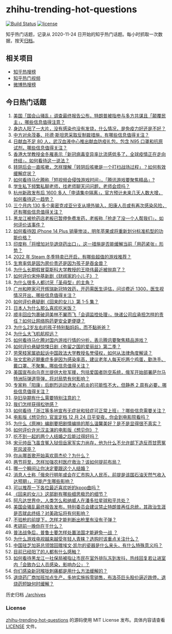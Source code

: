 # zhihu-trending-hot-questions

[![Build Status](https://github.com/justjavac/zhihu-trending-hot-questions/workflows/ci/badge.svg?branch=master)](https://github.com/justjavac/zhihu-trending-hot-questions/actions)
[![license](https://img.shields.io/github/license/justjavac/zhihu-trending-hot-questions)](https://github.com/justjavac/zhihu-trending-hot-questions/blob/master/LICENSE)

知乎热门话题，记录从 2020-11-24
日开始的知乎热门话题。每小时抓取一次数据，按天[归档](./archives)。

## 相关项目

- [知乎热搜榜](https://github.com/justjavac/zhihu-trending-top-search)
- [知乎热门视频](https://github.com/justjavac/zhihu-trending-hot-video)
- [微博热搜榜](https://github.com/justjavac/weibo-trending-hot-search)

## 今日热门话题

<!-- BEGIN -->
<!-- 最后更新时间 Sat Dec 24 2022 03:15:28 GMT+0800 (China Standard Time) -->

1. [美国「国会山骚乱」调查最终报告公布，特朗普被指参与多方共谋且「颠覆民主」，哪些信息值得注意？](https://www.zhihu.com/question/574043333)
1. [身边人阳了一大片，没有感染也没有发烧，什么情况，是免疫力好还是不好？](https://www.zhihu.com/question/572857647)
1. [中方对余茂春、托德·斯坦恩采取反制裁措施，有哪些信息值得关注？](https://www.zhihu.com/question/574002682)
1. [日献血不足 80 人，武汉血液中心推出献血防疫礼包，包含 N95 口罩和抗原试剂，哪些信息值得关注？](https://www.zhihu.com/question/573975967)
1. [香港大学教授金冬雁表示「新冠病毒变异率比流感低多了，全球疫情正在走向终结」，如何看待这一说法？](https://www.zhihu.com/question/574101977)
1. [转阴后会一直咳嗽，怎样理解「转阴后咳嗽是一个打扫战场过程」？如何有效缓解症状？](https://www.zhihu.com/question/573780621)
1. [如何看待马化腾称「短视频会侵蚀游戏时间」，「腾讯游戏要聚焦精品」?](https://www.zhihu.com/question/573846903)
1. [学生私下频繁私聊老师，找老师聊天问问题，老师会烦吗？](https://www.zhihu.com/question/573010821)
1. [杭州新政发布后 1600 多人「申请集中隔离」，官方预计未来几天人数大增，如何看待这一趋势？](https://www.zhihu.com/question/573969686)
1. [三个月内 130 多个奥密克戎亚分支从境外输入，阳康人员或有再次感染风险，还有哪些信息值得关注？](https://www.zhihu.com/question/573606249)
1. [黑龙江被抢药店老板已暂停免费发药，老板称「抢走了没一个人帮我们」，如何评价该事件？](https://www.zhihu.com/question/573980257)
1. [如何看待因 iPhone 14 Plus 销量惨淡，明年苹果或将重新划分标准机型的功能价格？](https://www.zhihu.com/question/573241270)
1. [印度称「将增加对华退烧药出口」，这一措施是否能缓解当前「用药紧张」形势？](https://www.zhihu.com/question/573978388)
1. [2022 年 Steam 冬季特卖已开启，有哪些超值的游戏推荐？](https://www.zhihu.com/question/573932947)
1. [生育率低是因为房价贵还是因为孩子是吞金兽？](https://www.zhihu.com/question/572135863)
1. [为什么长期假冒莫斯科大学教授的王晓伟最近被抛弃了？](https://www.zhihu.com/question/572991331)
1. [如何评价宋仲基新剧《财阀家的小儿子》？](https://www.zhihu.com/question/567804223)
1. [为什么很多人都讨厌「圣母型」的主角？](https://www.zhihu.com/question/312020466)
1. [广州和睦家可开辉瑞新冠特效药，开药需医生评估，问诊费近 1300，医生视情况开出，哪些信息值得关注？](https://www.zhihu.com/question/574113881)
1. [如何评价悬疑剧《回来的女儿》第 1-5 集？](https://www.zhihu.com/question/574120431)
1. [日本人为什么那么喜欢吃米饭？](https://www.zhihu.com/question/320293062)
1. [顺丰回应包裹破洞美林不翼而飞「会调监控处理」，快递公司应承担怎样的责任？如何让网络购药更安全更便捷？](https://www.zhihu.com/question/574110766)
1. [为什么2岁左右的孩子特别黏妈妈，而不黏爸爸？](https://www.zhihu.com/question/572525450)
1. [为什么大飞机航程远？](https://www.zhihu.com/question/573354281)
1. [如何看待马化腾对国内游戏行情的分析，表示腾讯要聚焦精品游戏？](https://www.zhihu.com/question/573848056)
1. [如何评价悬疑惊悚日剧《弥留之国的爱丽丝》第二季？](https://www.zhihu.com/question/573844326)
1. [劳荣枝家属欲起诉中国政法大学教授名誉侵权，如何从法律角度解读？](https://www.zhihu.com/question/573765387)
1. [张文宏称近期重症多是因为感染率高，建议老年人每天吃两个鸡蛋，勤洗手、戴口罩、不聚集，哪些信息值得关注？](https://www.zhihu.com/question/573976412)
1. [美国宣布向乌克兰提供大批军援，包括爱国者防空系统，俄军开始部署萨尔马特洲际弹道导弹，将对局势有何影响？](https://www.zhihu.com/question/573721238)
1. [专家称「阳康」后剧烈运动诱发心肌炎的可能性不大，但静养 2 周有必要，哪些信息值得关注？](https://www.zhihu.com/question/574068525)
1. [孕妇孕期有什么需要特别注意的？](https://www.zhihu.com/question/568300769)
1. [我们怎样获得松弛感？](https://www.zhihu.com/question/571235453)
1. [如何看待「浙江等多地宣布无症状和轻症可正常上班」？哪些信息需要关注？](https://www.zhihu.com/question/573270084)
1. [电影版《想见你》官宣定档 12 月 24 日平安夜，你会到电影院看吗？](https://www.zhihu.com/question/573247650)
1. [为什么《原神》编剧要把剧情编排的那么温馨美好？是不是显得很不真实？](https://www.zhihu.com/question/573791120)
1. [如何评价许光汉主演的电影版《想见你》？](https://www.zhihu.com/question/573577340)
1. [吃不到一起的两个人结婚之后能过得好吗？](https://www.zhihu.com/question/568388211)
1. [宋元帅岳飞虽含冤入狱但岳家军实力尚存，他为什么不允许部下造反而甘愿冤死风波亭？](https://www.zhihu.com/question/573443573)
1. [你从哪首歌开始喜欢周杰伦？为什么？](https://www.zhihu.com/question/568655131)
1. [两节将至，怎样加强农村医疗救治？该如何提前布局？](https://www.zhihu.com/question/573989469)
1. [哪一个瞬间让你决定要跟这个人结婚？](https://www.zhihu.com/question/567979026)
1. [消息人士称「俄央行明年或会在汇市购入人民币，前提是该国石油天然气收入达预期」，可能产生哪些影响？](https://www.zhihu.com/question/574092352)
1. [可以推荐一下各位最近喜欢听的kpop曲吗？](https://www.zhihu.com/question/573770472)
1. [《回来的女儿》这部剧有哪些细思极恐的细节？](https://www.zhihu.com/question/573613962)
1. [阿凡达世界中，人类怎么和纳威人在潘多拉星球和平共处？](https://www.zhihu.com/question/573601203)
1. [美国会骚乱最终报告发布，特别委员会建议禁止特朗普再任总统，其政治生涯是否就此终结？对美政坛将有何影响？](https://www.zhihu.com/question/574117056)
1. [不验枪的前提下，怎样才能判断出枪里有没有子弹？](https://www.zhihu.com/question/572926882)
1. [考研前一晚你在干什么？](https://www.zhihu.com/question/436373743)
1. [普法战争后，普鲁士要怎样处置法国才能避免一战 ？](https://www.zhihu.com/question/556369936)
1. [为什么游戏电视越来越受年轻人青睐？选购时该重点关注什么？](https://www.zhihu.com/question/574101164)
1. [中国驻芝加哥总领馆回赠埃文·凯尔的瓷器是什么来头，有什么特殊意义吗？](https://www.zhihu.com/question/568028420)
1. [目前已经阳了的人都有什么感触？](https://www.zhihu.com/question/572710148)
1. [如何看待黑龙江一社保局被指让市民在室外排队冻到发抖，热线回复若让进室内「会致办公人员感染，影响办公」？](https://www.zhihu.com/question/573818599)
1. [你们感染新冠喉咙刺痛都是用什么方法缓解的？](https://www.zhihu.com/question/573445828)
1. [退烧药厂商加班加点生产，多地实施拆零销售，布洛芬巨头股价逼近跌停，退烧药短缺何时缓解？](https://www.zhihu.com/question/573468648)

<!-- END -->

历史归档 [./archives](./archives)

### License

[zhihu-trending-hot-questions](https://github.com/justjavac/zhihu-trending-hot-questions)
的源码使用 MIT License 发布。具体内容请查看 [LICENSE](./LICENSE) 文件。

